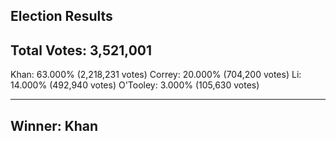 Election Results
-------------------------------
Total Votes: 3,521,001
-------------------------------
Khan: 63.000% (2,218,231 votes)
Correy: 20.000% (704,200 votes)
Li: 14.000% (492,940 votes)
O'Tooley: 3.000% (105,630 votes)

-------------------------------
Winner: Khan
-------------------------------